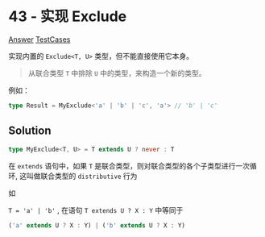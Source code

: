 # 43 - 实现 Exclude

[Answer](https://github.com/lybenson/ts-checker/blob/master/src/43-easy-exclude/template.ts) [TestCases](https://github.com/lybenson/ts-checker/blob/master/src/43-easy-exclude/test-cases.ts)

实现内置的 `Exclude<T, U>` 类型，但不能直接使用它本身。

> 从联合类型 `T` 中排除 `U` 中的类型，来构造一个新的类型。

例如：

```ts
type Result = MyExclude<'a' | 'b' | 'c', 'a'> // 'b' | 'c'
```

## Solution

```ts
type MyExclude<T, U> = T extends U ? never : T
```

在 `extends` 语句中，如果 `T` 是联合类型，则对联合类型的各个子类型进行一次循环, 这叫做联合类型的 `distributive` 行为

如

`T = 'a' | 'b'` , 在语句 `T extends U ? X : Y` 中等同于

```ts
('a' extends U ? X : Y) | ('b' extends U ? X : Y)
```
